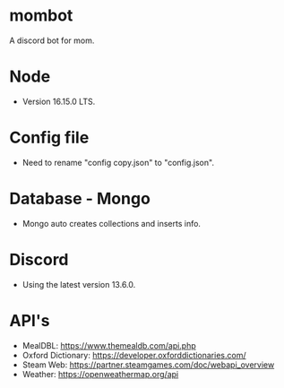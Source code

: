 # mombot

A discord bot for mom.

# Node

- Version 16.15.0 LTS.

# Config file

- Need to rename "config copy.json" to "config.json".

# Database - Mongo

- Mongo auto creates collections and inserts info.

# Discord

- Using the latest version 13.6.0.

# API's

- MealDBL: https://www.themealdb.com/api.php
- Oxford Dictionary: https://developer.oxforddictionaries.com/
- Steam Web: https://partner.steamgames.com/doc/webapi_overview
- Weather: https://openweathermap.org/api
